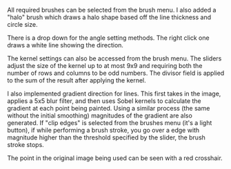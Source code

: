 All required brushes can be selected from the brush menu. I also added a "halo" brush which draws a halo shape based off the line thickness and circle size.

There is a drop down for the angle setting methods. The right click one draws a white line showing the direction.

The kernel settings can also be accessed from the brush menu. The sliders adjust the size of the kernel up to at most 9x9 and requiring both the number of rows and columns to be odd numbers. The divisor field is applied to the sum of the result after applying the kernel. 

I also implemented gradient direction for lines. This first takes in the image, applies a 5x5 blur filter, and then uses Sobel kernels to calculate the gradient at each point being painted. Using a similar process (the same without the initial smoothing) magnitudes of the gradient are also generated. If "clip edges" is selected from the brushes menu (it's a light button), if while performing a brush stroke, you go over a edge with magnitude higher than the threshold specified by the slider, the brush stroke stops.

The point in the original image being used can be seen with a red crosshair.
